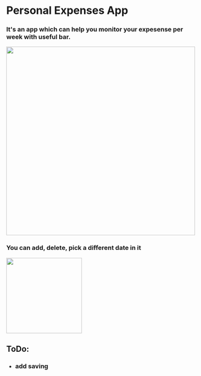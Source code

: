 # Personal Expenses App

### It's an app which can help you monitor your expesense per week with useful bar.

<image src='assets/images/bar.png' width="500">

### You can add, delete, pick a different date in it
<image src='assets/images/presenting.gif' width="200">

## ToDo:
- ### add saving

